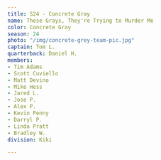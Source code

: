```yaml
---
title: S24 - Concrete Gray
name: These Grays, They're Trying to Murder Me
color: Concrete Gray
season: 24
photo: "/img/concrete-grey-team-pic.jpg"
captain: Tom L.
quarterback: Daniel H.
members:
- Tim Adams
- Scott Cuviello
- Matt Devino
- Mike Hess
- Jared L.
- Jose P.
- Alex P.
- Kevin Penny
- Darryl P.
- Linda Pratt
- Bradley W.
division: Kiki

---
```

